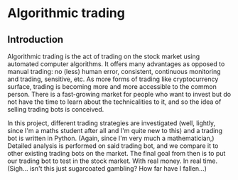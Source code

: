 # Algorithmic trading

## Introduction

Algorithmic trading is the act of trading on the stock market using automated computer algorithms. It offers many advantages as opposed to manual trading: no (less) human error, consistent, continuous monitoring and trading, sensitive, etc. As more forms of trading like cryptocurrency surface, trading is becoming more and more accessible to the common person. There is a fast-growing market for people who want to invest but do not have the time to learn about the technicalities to it, and so the idea of selling trading bots is conceived. 

In this project, different trading strategies are investigated (well, lightly, since I'm a maths student after all and I'm quite new to this) and a trading bot is written in Python. (Again, since I'm very much a mathematician,) Detailed analysis is performed on said trading bot, and we compare it to other existing trading bots on the market. The final goal from then is to put our trading bot to test in the stock market. With real money. In real time. (Sigh... isn't this just sugarcoated gambling? How far have I fallen...)
